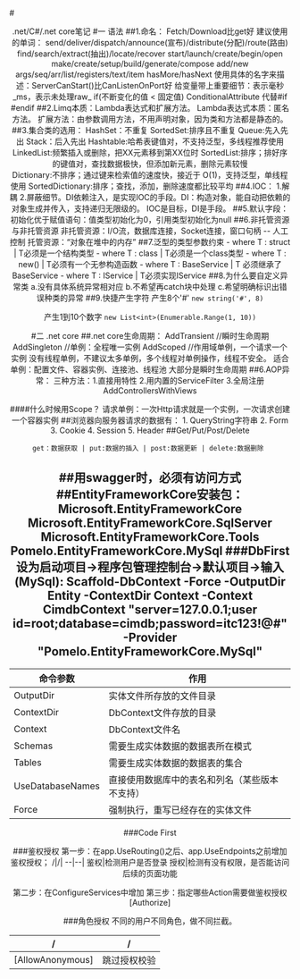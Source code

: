 #<center> .net/C#/.net core笔记
#一 语法
##1.命名： 
	Fetch/Download比get好
	建议使用的单词： 
	send/deliver/dispatch/announce(宣布)/distribute(分配)/route(路由)
	find/search/extract(抽出)/locate/recover
	start/launch/create/begin/open
	make/create/setup/build/generate/compose
	add/new
	args/seq/arr/list/registers/text/item
	hasMore/hasNext
	使用具体的名字来描述：ServerCanStart()比CanListenOnPort好
	给变量带上重要细节：表示毫秒_ms，表示未处理raw_
	if(不断变化的值 < 固定值)
	ConditionalAttribute 代替#if #endif
##2.Limq本质：Lambda表达式和扩展方法。
			Lambda表达式本质：匿名方法。
			扩展方法：由参数调用方法，不用声明对象，因为类和方法都是静态的。
##3.集合类的选用：
	HashSet：不重复
	SortedSet:排序且不重复
	Queue:先入先出
	Stack：后入先出
	Hashtable:哈希表键值对，不支持泛型，多线程推荐使用
	LinkedList:频繁插入或删除，把XX元素移到第XX位时
	SortedList:排序；排好序的键值对，查找数据极快，但添加新元素，删除元素较慢	
	Dictionary:不排序；通过键来检索值的速度快，接近于 O(1)，支持泛型，单线程使用
	SortedDictionary:排序；查找，添加，删除速度都比较平均
##4.IOC：
	1.解耦 2.屏蔽细节。DI依赖注入，是实现IOC的手段。DI：构造对象，能自动把依赖的对象生成并传入，支持递归无限级的。 IOC是目标，DI是手段。
##5.默认字段：
	初始化优于赋值语句：值类型初始化为0，引用类型初始化为null
##6.非托管资源与非托管资源
	非托管资源：I/O流，数据库连接，Socket连接，窗口句柄 -- 人工控制
	托管资源：“对象在堆中的内存”
##7.泛型的类型参数约束
	- where T : struct 		| T必须是一个结构类型
	- where T : class  		| T必须是一个class类型
	- where T : new()  		| T必须有一个无参构造函数
  	- where T : BaseService 	| T 必须继承了BaseService
    - where T : IService		| T必须实现IService 
##8.为什么要自定义异常类
	a.没有具体系统异常相对应
	b.不希望再catch块中处理
	c.希望明确标识出错误种类的异常
##9.快捷产生字符
产生8个'#'
`new string('#', 8)`

产生1到10个数字
`new List<int>(Enumerable.Range(1, 10))`

#二 .net core
##.net core生命周期：
	AddTransient //瞬时生命周期
	AddSingleton //单例：全程唯一实例
	AddScoped	//作用域单例，一个请求一个实例
	没有线程单例，不建议太多单例，多个线程对单例操作，线程不安全。
	适合单例：配置文件、容器实例、连接池、线程池
	大部分是瞬时生命周期
##6.AOP异常：
	三种方法：1.直接用特性 2.用内置的ServiceFilter 3.全局注册AddControllersWithViews

####什么时候用Scope？
	请求单例：一次Http请求就是一个实例，一次请求创建一个容器实例
##浏览器向服务器请求的数据有：
	1. QueryString字符串
	2. Form
	3. Cookie
	4. Session
	5. Header
##Get/Put/Post/Delete
	
	get：数据获取 | put:数据的插入 | post:数据更新 | delete:数据删除 

##用swagger时，必须有访问方式
##EntityFrameworkCore安装包：
	Microsoft.EntityFrameworkCore
	Microsoft.EntityFrameworkCore.SqlServer
	Microsoft.EntityFrameworkCore.Tools
	Pomelo.EntityFrameworkCore.MySql
###DbFirst
	设为启动项目->程序包管理控制台->默认项目->输入(MySql):  Scaffold-DbContext -Force -OutputDir Entity -ContextDir Context -Context CimdbContext  "server=127.0.0.1;user id=root;database=cimdb;password=itc123!@#" -Provider "Pomelo.EntityFrameworkCore.MySql"
---
命令参数|作用
---|---|
OutputDir|实体文件所存放的文件目录
ContextDir|DbContext文件存放的目录
Context|DbContext文件名
Schemas|需要生成实体数据的数据表所在模式
Tables|需要生成实体数据的数据表的集合
UseDatabaseNames|直接使用数据库中的表名和列名（某些版本不支持）
Force|强制执行，重写已经存在的实体文件

###Code First

###鉴权授权
第一步：在app.UseRouting()之后、app.UseEndpoints之前增加鉴权授权；
/|/|
--|--|
鉴权|检测用户是否登录
授权|检测有没有权限，是否能访问后续的页面功能

第二步：在ConfigureServices中增加
第三步：指定哪些Action需要做鉴权授权[Authorize]

###角色授权
	不同的用户不同角色，做不同拦截。

/|/|
--|--|	
[AllowAnonymous]|跳过授权校验





	
